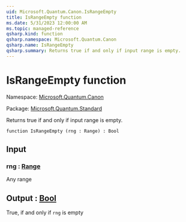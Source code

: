 ```yaml
---
uid: Microsoft.Quantum.Canon.IsRangeEmpty
title: IsRangeEmpty function
ms.date: 5/31/2023 12:00:00 AM
ms.topic: managed-reference
qsharp.kind: function
qsharp.namespace: Microsoft.Quantum.Canon
qsharp.name: IsRangeEmpty
qsharp.summary: Returns true if and only if input range is empty.
---
```


# IsRangeEmpty function

Namespace: [Microsoft.Quantum.Canon](xref:Microsoft.Quantum.Canon)

Package: [Microsoft.Quantum.Standard](https://nuget.org/packages/Microsoft.Quantum.Standard)


Returns true if and only if input range is empty.

```qsharp
function IsRangeEmpty (rng : Range) : Bool
```


## Input

### rng : [Range](xref:microsoft.quantum.qsharp.valueliterals#range-literals)

Any range



## Output : [Bool](xref:microsoft.quantum.qsharp.valueliterals#bool-literals)

True, if and only if `rng` is empty